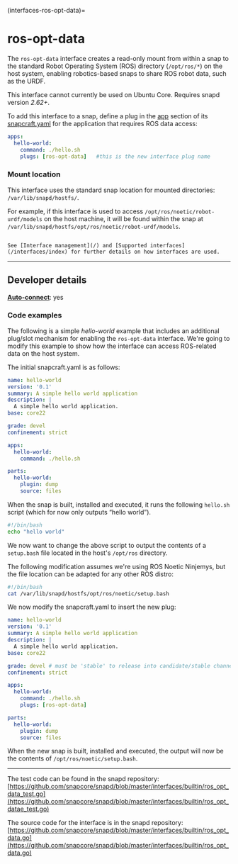 (interfaces-ros-opt-data)=
# ros-opt-data

The `ros-opt-data` interface creates a read-only mount from within a snap to the standard Robot Operating System (ROS) directory (`/opt/ros/*`) on the host system, enabling robotics-based snaps to share ROS robot data, such as the URDF.

This interface cannot currently be used on Ubuntu Core. Requires snapd version *2.62+*.

To add this interface to a snap, define a plug in the [app](/) section of its [snapcraft.yaml](/) for the application that requires ROS data access:

```yaml
apps:
  hello-world:
    command: ./hello.sh
    plugs: [ros-opt-data]   #this is the new interface plug name
```

### Mount location

This interface uses the standard snap location for mounted directories:
`/var/lib/snapd/hostfs/`.

For example, if this interface is used to access `/opt/ros/noetic/robot-urdf/models` on the host machine, it will be found within the snap at `/var/lib/snapd/hostfs/opt/ros/noetic/robot-urdf/models`.

```{tip}

See [Interface management](/) and [Supported interfaces](/interfaces/index) for further details on how interfaces are used.
```

---

## Developer details

**[Auto-connect](/t/interface-management/6154#heading--auto-connections)**: yes</br>

### Code examples

The following is a simple _hello-world_ example that includes an additional plug/slot mechanism for enabling the `ros-opt-data` interface. We're going to modify this example to show how the interface can access ROS-related data on the host system.

 The initial snapcraft.yaml is as follows:

```yaml
name: hello-world
version: '0.1'
summary: A simple hello world application
description: |
  A simple hello world application.
base: core22

grade: devel
confinement: strict

apps:
  hello-world:
    command: ./hello.sh

parts:
  hello-world:
    plugin: dump
    source: files
```

When the snap is built, installed and executed, it runs the following `hello.sh` script (which for now only outputs  “hello world”).

```sh
#!/bin/bash
echo "hello world"
```

We now want to change the above script to output the contents of a `setup.bash` file located in the host's `/opt/ros` directory.

The following modification assumes we're using ROS Noetic Ninjemys, but the file location can be adapted for any other ROS distro:

```sh
#!/bin/bash
cat /var/lib/snapd/hostfs/opt/ros/noetic/setup.bash
```

We now modify the snapcraft.yaml to insert the new plug:

```yaml
name: hello-world
version: '0.1'
summary: A simple hello world application
description: |
  A simple hello world application.
base: core22

grade: devel # must be 'stable' to release into candidate/stable channels
confinement: strict

apps:
  hello-world:
    command: ./hello.sh
    plugs: [ros-opt-data]

parts:
  hello-world:
    plugin: dump
    source: files
```

When the new snap is built, installed and executed, the output will now be the contents of `/opt/ros/noetic/setup.bash`.

---

The test code can be found in the snapd repository: [https://github.com/snapcore/snapd/blob/master/interfaces/builtin/ros_opt_data_test.go](https://github.com/snapcore/snapd/blob/master/interfaces/builtin/ros_opt_datae_test.go)

The source code for the interface is in the snapd repository:
[https://github.com/snapcore/snapd/blob/master/interfaces/builtin/ros_opt_data.go](https://github.com/snapcore/snapd/blob/master/interfaces/builtin/ros_opt_data.go)

